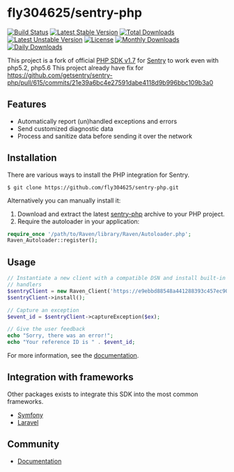 # fly304625/sentry-php


[![Build Status](https://travis-ci.org/fly304625/sentry-php.svg?branch=master)](https://travis-ci.org/fly304625/sentry-php)
[![Latest Stable Version](https://poser.pugx.org/fly304625/sentry-php/v/stable?style=flat-square)](https://packagist.org/packages/fly304625/sentry-php)
[![Total Downloads](https://poser.pugx.org/fly304625/sentry-php/downloads?style=flat-square)](https://packagist.org/packages/fly304625/sentry-php)
[![Latest Unstable Version](https://poser.pugx.org/fly304625/sentry-php/v/unstable?style=flat-square)](https://packagist.org/packages/fly304625/sentry-php)
[![License](https://poser.pugx.org/fly304625/sentry-php/license?style=flat-square)](https://packagist.org/packages/fly304625/sentry-php)
[![Monthly Downloads](https://poser.pugx.org/fly304625/sentry-php/d/monthly?style=flat-square)](https://packagist.org/packages/fly304625/sentry-php)
[![Daily Downloads](https://poser.pugx.org/fly304625/sentry-php/d/daily?style=flat-square)](https://packagist.org/packages/fly304625/sentry-php)

This project is a fork of official [PHP SDK v1.7](https://github.com/getsentry/sentry-php) for [Sentry](https://getsentry.com) to work even with php5.2, php5.6
This project already have fix for https://github.com/getsentry/sentry-php/pull/615/commits/21e39a6bc4e27591dabe4118d9b996bbc109b3a0

## Features

- Automatically report (un)handled exceptions and errors
- Send customized diagnostic data
- Process and sanitize data before sending it over the network

## Installation

There are various ways to install the PHP integration for Sentry.

    $ git clone https://github.com/fly304625/sentry-php.git

Alternatively you can manually install it:

1.  Download and extract the latest [sentry-php](https://github.com/fly304625/sentry-php/archive/master.zip) archive to your PHP project.
2.  Require the autoloader in your application:

```php
require_once '/path/to/Raven/library/Raven/Autoloader.php';
Raven_Autoloader::register();
```

## Usage

```php
// Instantiate a new client with a compatible DSN and install built-in
// handlers
$sentryClient = new Raven_Client('https://e9ebbd88548a441288393c457ec90441:399aaee02d454e2ca91351f29bdc3a07@app.getsentry.com/3235');
$sentryClient->install();

// Capture an exception
$event_id = $sentryClient->captureException($ex);

// Give the user feedback
echo "Sorry, there was an error!";
echo "Your reference ID is " . $event_id;
```

For more information, see the [documentation](https://docs.getsentry.com/hosted/clients/php/).


## Integration with frameworks

Other packages exists to integrate this SDK into the most common frameworks.

- [Symfony](https://github.com/getsentry/sentry-symfony)
- [Laravel](https://github.com/getsentry/sentry-laravel)


## Community

- [Documentation](https://docs.getsentry.com/hosted/clients/php/)
